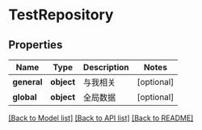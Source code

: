 # TestRepository

## Properties
Name | Type | Description | Notes
------------ | ------------- | ------------- | -------------
**general** | **object** | 与我相关 | [optional] 
**global** | **object** | 全局数据 | [optional] 

[[Back to Model list]](../../README.md#documentation-for-models) [[Back to API list]](../../README.md#documentation-for-api-endpoints) [[Back to README]](../../README.md)


